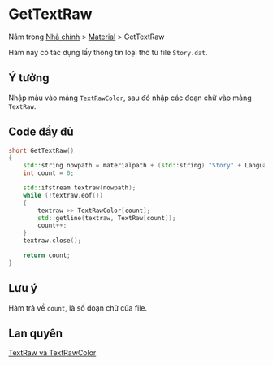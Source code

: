 # **GetTextRaw**

Nằm trong [Nhà chính](../Introduce.md) > [Material](../Material.md) > GetTextRaw

Hàm này có tác dụng lấy thông tin loại thô từ file `Story.dat`.

## Ý tưởng

Nhập màu vào mảng `TextRawColor`, sau đó nhập các đoạn chữ vào mảng `TextRaw`.

## Code đầy đủ

```cpp
short GetTextRaw()
{
    std::string nowpath = materialpath + (std::string) "Story" + Language[UserNowData.Nowlanguage].Label + (std::string) ".dat";
    int count = 0;

    std::ifstream textraw(nowpath);
    while (!textraw.eof())
    {
        textraw >> TextRawColor[count];
        std::getline(textraw, TextRaw[count]);
        count++;
    }
    textraw.close();

    return count;
}
```

## Lưu ý

Hàm trả về `count`, là số đoạn chữ của file.

## Lan quyên

[TextRaw và TextRawColor](../Material.md#TextRaw%20và%20TextRawColor)
